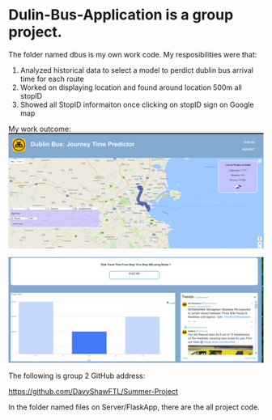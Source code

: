 # Dulin-Bus-Application is a group project.
The folder named dbus is my own work code. My resposibilities were that:
  1. Analyzed historical data to select a model to perdict dublin bus arrival time for each route
  2. Worked on displaying location and found around location 500m all stopID
  3. Showed all StopID informaiton once clicking on stopID sign on Google map
  
  My work outcome:
  ![](webapp2.png)
  
  ![](webapp3.png)
  



 The following is group 2 GitHub address:

   https://github.com/DavyShawFTL/Summer-Project

In the folder named files on Server/FlaskApp, there are the all project code.
